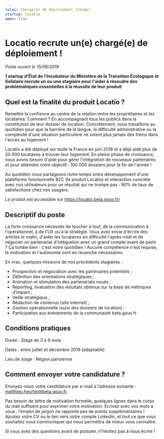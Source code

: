 ```yaml
---
roles: Chargé(e) de déploiement (Stage)
startup: locatio
open: true
---
```


# Locatio recrute un(e) chargé(e) de déploiement !

_Poste ouvert le 15/06/2019_

**1 startup d'État de l’Incubateur du Ministère de la Transition Écologique et Solidaire recrute un ou une stagiaire pour l'aider à résoudre des problématiques essentielles à la réussite de leur produit**

## Quel est la finalité du produit Locatio ?

Remettre la confiance au centre de la relation entre les propriétaires et les locataires. Comment ? En accompagnant tous les publics dans la constitution de leur dossier de location. Concrètement, nous travaillons au quotidien pour que la barrière de la langue, la difficulté administrative ou la complexité d'une situation particulière ne soient plus jamais des freins dans l'accès au logement !

Locatio a été déployé sur toute la France en juin 2018 et a déjà aidé plus de 20 000 locataires à trouver leur logement. En pleine phase de croissance, nous avons besoin d'aide pour gérer l'intégration de nouveaux partenaires et pour atteindre notre objectif : 100 000 dossiers pour la fin de l'année !

Au quotidien nous partageons notre temps entre développement d'une plateforme fonctionnelle B2C (le produit Locatio) et interaction concrète avec nos utilisateurs pour un résultat qui ne trompe pas : 90% de taux de satisfactions chez nos usagers.

Le produit est accessible sur https://locatio.beta.gouv.fr/

## Descriptif du poste

La forte croissance nécessite de toucher à tout, de la communication à l'opérationnel, à de l'UX ou à la stratégie. Vous avez envie d'écrire des articles le matin, d'aider les locataires en difficulté l'après-midi et de négocier un partenariat d'intégration avec un grand compte avant de partir ? Ça tombe bien : c'est notre quotidien ! Aucune compétence n'est requise, la motivation et l'autonomie sont en revanche nécessaires.

En vrac, quelques missions de nos précédents stagiaires :

- Prospection et négociation avec les partenaires potentiels ;
- Définition des orientations stratégiques ;
- Animation et stimulation des partenariats noués ;
- Reporting, évaluation des résultats obtenus sur la base de métriques d’impact ;
- Veille stratégique ;
- Rédaction de contenus (site internet) ;
- Gestion opérationnelle (suivi des dossiers de location) ;
- Participation aux événements de la communauté beta.gouv.fr 

## Conditions pratiques

Durée : Stage de 3 à 6 mois

Dates : entre juillet et décembre 2019 (adaptable)

Lieu de stage : Région parisienne


## Comment envoyer votre candidature ?

Envoyez-nous votre candidature par e-mail à l’adresse suivante : [matthieu.heurtel@beta.gouv.fr](mailto:matthieu.heurtel@beta.gouv.fr).

Pas besoin de lettre de motivation formelle, quelques lignes dans le corps du mail suffisent pour exprimer votre motivation. Écrivez avec vos mots à vous : l’emploi de jargon ne rapporte pas de points supplémentaires ! Ajoutez votre CV ou le lien vers votre compte Linkedin, et tout ce que vous souhaitez nous communiquer qui nous permettra de mieux vous connaître.

Si vous avez des questions avant de postuler, n’hésitez pas à nous écrire !
